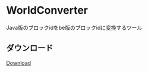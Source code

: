 # WorldConverter
Java版のブロックidをbe版のブロックidに変換するツール

## ダウンロード
[Download](https://github.com/tedo0627/WorldConverter/releases/download/1.1.0/WorldConverter.exe)
